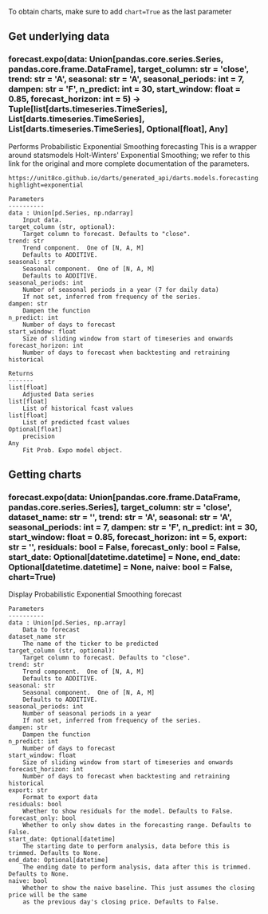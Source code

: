 To obtain charts, make sure to add `chart=True` as the last parameter

## Get underlying data 
### forecast.expo(data: Union[pandas.core.series.Series, pandas.core.frame.DataFrame], target_column: str = 'close', trend: str = 'A', seasonal: str = 'A', seasonal_periods: int = 7, dampen: str = 'F', n_predict: int = 30, start_window: float = 0.85, forecast_horizon: int = 5) -> Tuple[list[darts.timeseries.TimeSeries], List[darts.timeseries.TimeSeries], List[darts.timeseries.TimeSeries], Optional[float], Any]

Performs Probabilistic Exponential Smoothing forecasting
    This is a wrapper around statsmodels Holt-Winters' Exponential Smoothing;
    we refer to this link for the original and more complete documentation of the parameters.

    https://unit8co.github.io/darts/generated_api/darts.models.forecasting.exponential_smoothing.html?highlight=exponential

    Parameters
    ----------
    data : Union[pd.Series, np.ndarray]
        Input data.
    target_column (str, optional):
        Target column to forecast. Defaults to "close".
    trend: str
        Trend component.  One of [N, A, M]
        Defaults to ADDITIVE.
    seasonal: str
        Seasonal component.  One of [N, A, M]
        Defaults to ADDITIVE.
    seasonal_periods: int
        Number of seasonal periods in a year (7 for daily data)
        If not set, inferred from frequency of the series.
    dampen: str
        Dampen the function
    n_predict: int
        Number of days to forecast
    start_window: float
        Size of sliding window from start of timeseries and onwards
    forecast_horizon: int
        Number of days to forecast when backtesting and retraining historical

    Returns
    -------
    list[float]
        Adjusted Data series
    list[float]
        List of historical fcast values
    list[float]
        List of predicted fcast values
    Optional[float]
        precision
    Any
        Fit Prob. Expo model object.

## Getting charts 
### forecast.expo(data: Union[pandas.core.frame.DataFrame, pandas.core.series.Series], target_column: str = 'close', dataset_name: str = '', trend: str = 'A', seasonal: str = 'A', seasonal_periods: int = 7, dampen: str = 'F', n_predict: int = 30, start_window: float = 0.85, forecast_horizon: int = 5, export: str = '', residuals: bool = False, forecast_only: bool = False, start_date: Optional[datetime.datetime] = None, end_date: Optional[datetime.datetime] = None, naive: bool = False, chart=True)

Display Probabilistic Exponential Smoothing forecast

    Parameters
    ----------
    data : Union[pd.Series, np.array]
        Data to forecast
    dataset_name str
        The name of the ticker to be predicted
    target_column (str, optional):
        Target column to forecast. Defaults to "close".
    trend: str
        Trend component.  One of [N, A, M]
        Defaults to ADDITIVE.
    seasonal: str
        Seasonal component.  One of [N, A, M]
        Defaults to ADDITIVE.
    seasonal_periods: int
        Number of seasonal periods in a year
        If not set, inferred from frequency of the series.
    dampen: str
        Dampen the function
    n_predict: int
        Number of days to forecast
    start_window: float
        Size of sliding window from start of timeseries and onwards
    forecast_horizon: int
        Number of days to forecast when backtesting and retraining historical
    export: str
        Format to export data
    residuals: bool
        Whether to show residuals for the model. Defaults to False.
    forecast_only: bool
        Whether to only show dates in the forecasting range. Defaults to False.
    start_date: Optional[datetime]
        The starting date to perform analysis, data before this is trimmed. Defaults to None.
    end_date: Optional[datetime]
        The ending date to perform analysis, data after this is trimmed. Defaults to None.
    naive: bool
        Whether to show the naive baseline. This just assumes the closing price will be the same
        as the previous day's closing price. Defaults to False.

